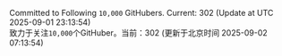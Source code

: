 Committed to Following `10,000` GitHubers. Current: <!-- FOLLOWING_COUNT -->302<!-- FOLLOWING_COUNT --> (Update at UTC <!-- LAST_UPDATED -->2025-09-01 23:13:54<!-- LAST_UPDATED -->)<br>
致力于关注`10,000`个GitHuber。当前：<!-- FOLLOWING_COUNT -->302<!-- FOLLOWING_COUNT --> (更新于北京时间 <!-- LAST_UPDATED_CST -->2025-09-02 07:13:54<!-- LAST_UPDATED_CST -->)
